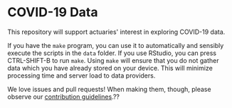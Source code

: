 # COVID-19 Data

This repository will support actuaries' interest in exploring COVID-19 data. 

If you have the `make` program, you can use it to automatically and sensibly execute the scripts in the `data` folder. If you use RStudio, you can press CTRL-SHIFT-B to run `make`. Using `make` will ensure that you do not gather data which you have already stored on your device. This will minimize processing time and server load to data providers.

We love issues and pull requests! When making them, though, please observe our [contribution guidelines](contributing.md).??
